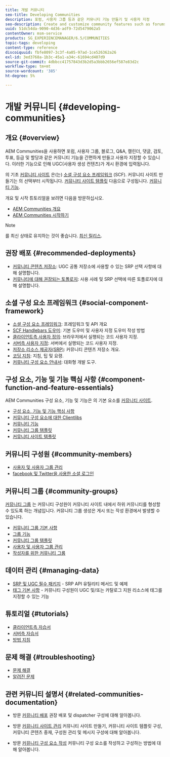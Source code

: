 ```yaml
---
title: 개발 커뮤니티
seo-title: Developing Communities
description: 포럼, 사용자 그룹 등과 같은 커뮤니티 기능 만들기 및 사용자 지정
seo-description: Create and customize community features such as forums, user groups, and more
uuid: 51dc54da-9090-4d36-adf9-72d5479062a5
contentOwner: msm-service
products: SG_EXPERIENCEMANAGER/6.5/COMMUNITIES
topic-tags: developing
content-type: reference
discoiquuid: fbfe8097-3c3f-4a05-97ad-1ce526362a26
exl-id: 3ed3768a-1b3c-45a1-a34c-61694cd407d9
source-git-commit: 4dbbcc41757843d3b2d5a3bbb2656ef587e83d2c
workflow-type: tm+mt
source-wordcount: '385'
ht-degree: 5%

---
```


# 개발 커뮤니티  {#developing-communities}

## 개요 {#overview}

AEM Communities을 사용하면 포럼, 사용자 그룹, 블로그, Q&amp;A, 캘린더, 댓글, 검토, 투표, 등급 및 할당과 같은 커뮤니티 기능을 간편하게 만들고 사용자 지정할 수 있습니다. 이러한 기능으로 인해 UGC(사용자 생성 컨텐츠)가 게시 환경에 입력됩니다.

의 기초 [커뮤니티 사이트](overview.md#communitiessites) 은(는) [소셜 구성 요소 프레임워크](scf.md) (SCF). 커뮤니티 사이트 만들기는 의 선택부터 시작됩니다. [커뮤니티 사이트 템플릿](sites-console.md) 다음으로 구성됩니다. [커뮤니티 기능](functions.md).

개요 및 시작 튜토리얼을 보려면 다음을 방문하십시오.

* [AEM Communities 개요](overview.md)
* [AEM Communities 시작하기](getting-started.md)

>[!NOTE]
> 
>를 최신 상태로 유지하는 것이 좋습니다. [최신 릴리스](deploy-communities.md#latest-releases).

## 권장 배포 {#recommended-deployments}

* [커뮤니티 콘텐츠 저장소](working-with-srp.md): UGC 공통 저장소에 사용할 수 있는 SRP 선택 사항에 대해 설명합니다.
* [커뮤니티에 대해 권장되는 토폴로지](topologies.md): 사용 사례 및 SRP 선택에 따른 토폴로지에 대해 설명합니다.

## 소셜 구성 요소 프레임워크 {#social-component-framework}

* [소셜 구성 요소 프레임워크](scf.md): 프레임워크 및 API 개요
* [SCF Handlebars 도우미](handlebars-helpers.md): 기본 도우미 및 사용자 지정 도우미 작성 방법
* [클라이언트측 사용자 정의](client-customize.md): 브라우저에서 실행되는 코드 사용자 지정.
* [서버측 사용자 지정](server-customize.md): 서버에서 실행되는 코드 사용자 지정.
* [저장소 리소스 제공자(SRP)](srp.md): 커뮤니티 콘텐츠 저장소 개요.
* [코딩 지침](code-guide.md): 지침, 팁 및 요령.
* [커뮤니티 구성 요소 안내서](components-guide.md): 대화형 개발 도구.

## 구성 요소, 기능 및 기능 핵심 사항 {#component-function-and-feature-essentials}

AEM Communities 구성 요소, 기능 및 기능은 의 기본 요소를 [커뮤니티 사이트](sites-console.md).

* [구성 요소, 기능 및 기능 핵심 사항](essentials.md)
* [커뮤니티 구성 요소에 대한 Clientlibs](clientlibs.md)
* [커뮤니티 기능](functions.md)
* [커뮤니티 그룹 템플릿](tools-groups.md)
* [커뮤니티 사이트 템플릿](sites.md)

## 커뮤니티 구성원 {#community-members}

* [사용자 및 사용자 그룹 관리](users.md)
* [facebook 및 Twitter을 사용한 소셜 로그인](social-login.md)

## 커뮤니티 그룹 {#community-groups}

[커뮤니티 그룹](overview.md#communitygroups) 는 커뮤니티 구성원이 커뮤니티 사이트 내에서 하위 커뮤니티를 형성할 수 있도록 하는 개념입니다. 커뮤니티 그룹 생성은 게시 또는 작성 환경에서 발생할 수 있습니다.

* [커뮤니티 그룹 기본 사항](essentials-groups.md)
* [그룹 기능](functions.md#groups-function)
* [커뮤니티 그룹 템플릿](tools-groups.md)
* [사용자 및 사용자 그룹 관리](users.md)
* [작성자를 위한 커뮤니티 그룹](creating-groups.md)

## 데이터 관리 {#managing-data}

* [SRP 및 UGC 필수 패키지](srp-and-ugc.md) - SRP API 유틸리티 메서드 및 예제
* [태그 기본 사항](tag.md) - 커뮤니티 구성원이 UGC 및/또는 카탈로그 지원 리소스에 태그를 지정할 수 있는 기능

## 튜토리얼 {#tutorials}

* [클라이언트측 자습서](tutorials.md#client-side-customization)
* [서버측 자습서](tutorials.md#server-side-customization)
* [방법 지침](tutorials.md#how-to-instructions)

## 문제 해결 {#troubleshooting}

* [문제 해결](troubleshooting.md)
* [알려진 문제](/help/release-notes/release-notes.md)

## 관련 커뮤니티 설명서 {#related-communities-documentation}

* 방문 [커뮤니티 배포](deploy-communities.md) 권장 배포 및 dispatcher 구성에 대해 알아봅니다.

* 방문 [커뮤니티 사이트 관리](administer-landing.md) 커뮤니티 사이트 만들기, 커뮤니티 사이트 템플릿 구성, 커뮤니티 콘텐츠 중재, 구성원 관리 및 메시지 구성에 대해 알아봅니다.

* 방문 [커뮤니티 구성 요소 작성](author-communities.md) 커뮤니티 구성 요소를 작성하고 구성하는 방법에 대해 알아봅니다.
